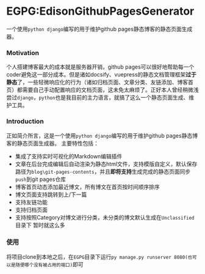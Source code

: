 # EGPG:EdisonGithubPagesGenerator
一个使用`python django`编写的用于维护github pages静态博客的静态页面生成器。
### Motivation
个人搭建博客最大的成本就是服务器开销，github pages可以很好地帮助每一个coder避免这一部分成本。但是诸如docsify、vuepress的静态文档管理框架**过于静态**了，一些轻微响应化的行为（诸如归档页面、文章分类、友链添加、博客首页）都需要自己手动配置响应的文档页面，这未免太麻烦了。正好本人曾经稍微浅尝过`django`，`python`也是我目前的主力语言，就搞了这么一个静态页面生成、维护工具。
### Introduction
正如简介所言，这是一个使用`python django`编写的用于维护github pages静态博客的静态页面生成器。
主要特性包括：
- 集成了支持实时可视化的Markdown编辑插件
- 文章在后台完成编辑后自动渲染为静态html文件，支持模版自定义，默认保存路径为`blog\git-pages-contents`，并且**即将支持**生成完成的静态页面同步`push`到git pages仓库
- 博客首页动态添加最近博文，所有博文在首页按时间顺序排序
- 博文页面支持跳转到上/下一篇
- 支持友链功能
- 支持归档页面
- 支持按照Category对博文进行分类，未分类的博文默认生成在`Unclassified`目录下
暂时就这么多
### 使用
将项目clone到本地之后，在`EGPG`目录下运行`py manage.py runserver 8080(也可以是随便哪个没有被占用的端口)`即可